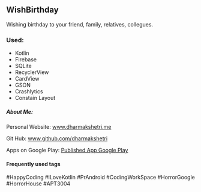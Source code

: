 ## WishBirthday

Wishing birthday to your friend, family, relatives, collegues.

### Used:

-  Kotlin
-  Firebase
-  SQLite
- RecyclerView
- CardView
- GSON
- Crashlytics
- Constain Layout

##### About Me:

Personal Website: www.dharmakshetri.me

Git Hub: www.github.com/dharmakshetri

Apps on Google Play: [Published App Google Play](https://play.google.com/store/search?q=kshetri%20dharma&pcampaignid=MKT-Other-global-all-co-prtnr-py-PartBadge-Mar2515-1)


#### Frequently used tags

#HappyCoding #ILoveKotlin #PrAndroid #CodingWorkSpace #HorrorGoogle #HorrorHouse #APT3004
